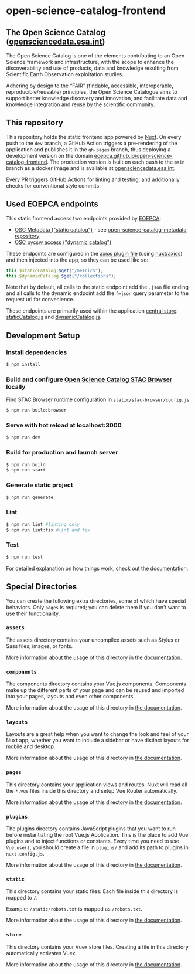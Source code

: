 # open-science-catalog-frontend

## The Open Science Catalog ([opensciencedata.esa.int](https://opensciencedata.esa.int/))

The Open Science Catalog is one of the elements contributing to an Open Science framework and infrastructure, with the scope to enhance the discoverability and use of products, data and knowledge resulting from Scientific Earth Observation exploitation studies.

Adhering by design to the “FAIR” (findable, accessible, interoperable, reproducible/reusable) principles, the Open Science Catalogue aims to support better knowledge discovery and innovation, and facilitate data and knowledge integration and reuse by the scientific community.

## This repository

This repository holds the static frontend app powered by [Nuxt](https://nuxtjs.org/). On every push to the `dev` branch, a GitHub Action triggers a pre-rendering of the application and publishes it in the `gh-pages` branch, thus deploying a development version on the domain [eoepca.github.io/open-science-catalog-frontend](https://eoepca.github.io/open-science-catalog-frontend/). The production version is built on each push to the `main` branch as a docker image and is available at [opensciencedata.esa.int](https://opensciencedata.esa.int/).

Every PR triggers GitHub Actions for linting and testing, and additionally checks for conventional style commits.

## Used EOEPCA endpoints

This static frontend access two endpoints provided by [EOEPCA](https://eoepca.org/):

- [OSC Metadata ("static catalog")](https://eoepca.github.io/open-science-catalog-metadata/) - see [open-science-catalog-metadata repository](https://github.com/EOEPCA/open-science-catalog-metadata)
- [OSC pycsw access ("dynamic catalog")](https://resource-catalogue.osc.develop.eoepca.org/)

These endpoints are configured in the [axios plugin file](./plugins/axios.js) (using [nuxt/axios](https://axios.nuxtjs.org/)) and then injected into the app, so they can be used like so:

```js
this.$staticCatalog.$get("/metrics");
this.$dynamicCatalog.$get("/collections");
```

Note that by default, all calls to the static endpoint add the `.json` file ending and all calls to the dynamic endpoint add the `f=json` query parameter to the request url for convenience.

These endpoints are primarily used within the application [central store](./store/): [staticCatalog.js](./store/staticCatalog.js) and [dynamicCatalog.js](./store/dynamicCatalog.js).

## Development Setup

### Install dependencies

```bash
$ npm install
```

### Build and configure [Open Science Catalog STAC Browser](https://github.com/EOEPCA/open-science-catalog-stac-browser) locally

Find STAC Browser [runtime configuration](https://github.com/radiantearth/stac-browser/blob/v3.1.0-rc.1/docs/options.md) in
`static/stac-browser/config.js`

```bash
$ npm run build:browser
```

### Serve with hot reload at localhost:3000

```bash
$ npm run dev
```

### Build for production and launch server

```bash
$ npm run build
$ npm run start
```

### Generate static project

```bash
$ npm run generate
```

### Lint

```bash
$ npm run lint #linting only
$ npm run lint:fix #lint and fix
```

### Test

```bash
$ npm run test
```

For detailed explanation on how things work, check out the [documentation](https://nuxtjs.org).

## Special Directories

You can create the following extra directories, some of which have special behaviors. Only `pages` is required; you can delete them if you don't want to use their functionality.

### `assets`

The assets directory contains your uncompiled assets such as Stylus or Sass files, images, or fonts.

More information about the usage of this directory in [the documentation](https://nuxtjs.org/docs/2.x/directory-structure/assets).

### `components`

The components directory contains your Vue.js components. Components make up the different parts of your page and can be reused and imported into your pages, layouts and even other components.

More information about the usage of this directory in [the documentation](https://nuxtjs.org/docs/2.x/directory-structure/components).

### `layouts`

Layouts are a great help when you want to change the look and feel of your Nuxt app, whether you want to include a sidebar or have distinct layouts for mobile and desktop.

More information about the usage of this directory in [the documentation](https://nuxtjs.org/docs/2.x/directory-structure/layouts).

### `pages`

This directory contains your application views and routes. Nuxt will read all the `*.vue` files inside this directory and setup Vue Router automatically.

More information about the usage of this directory in [the documentation](https://nuxtjs.org/docs/2.x/get-started/routing).

### `plugins`

The plugins directory contains JavaScript plugins that you want to run before instantiating the root Vue.js Application. This is the place to add Vue plugins and to inject functions or constants. Every time you need to use `Vue.use()`, you should create a file in `plugins/` and add its path to plugins in `nuxt.config.js`.

More information about the usage of this directory in [the documentation](https://nuxtjs.org/docs/2.x/directory-structure/plugins).

### `static`

This directory contains your static files. Each file inside this directory is mapped to `/`.

Example: `/static/robots.txt` is mapped as `/robots.txt`.

More information about the usage of this directory in [the documentation](https://nuxtjs.org/docs/2.x/directory-structure/static).

### `store`

This directory contains your Vuex store files. Creating a file in this directory automatically activates Vuex.

More information about the usage of this directory in [the documentation](https://nuxtjs.org/docs/2.x/directory-structure/store).
